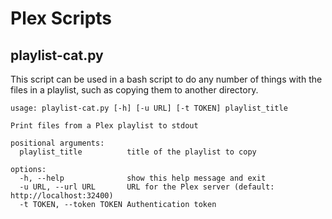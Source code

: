 # Plex Scripts

## playlist-cat.py

This script can be used in a bash script to do any number of things with the files in a playlist, such as copying them to another directory.

```
usage: playlist-cat.py [-h] [-u URL] [-t TOKEN] playlist_title

Print files from a Plex playlist to stdout

positional arguments:
  playlist_title          title of the playlist to copy

options:
  -h, --help              show this help message and exit
  -u URL, --url URL       URL for the Plex server (default: http://localhost:32400)
  -t TOKEN, --token TOKEN Authentication token
```
